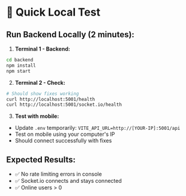 # 🧪 Quick Local Test

## Run Backend Locally (2 minutes):

1. **Terminal 1 - Backend:**
```bash
cd backend
npm install
npm start
```

2. **Terminal 2 - Check:**
```bash
# Should show fixes working
curl http://localhost:5001/health
curl http://localhost:5001/socket.io/health
```

3. **Test with mobile:**
- Update `.env` temporarily: `VITE_API_URL=http://[YOUR-IP]:5001/api`
- Test on mobile using your computer's IP
- Should connect successfully with fixes

## Expected Results:
- ✅ No rate limiting errors in console
- ✅ Socket.io connects and stays connected  
- ✅ Online users > 0